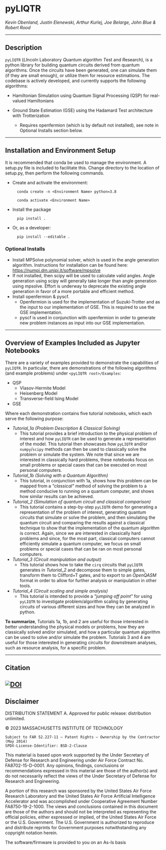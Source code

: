 # pyLIQTR
_Kevin Obenland, Justin Elenewski, Arthur Kurlej, Joe Belarge, John Blue &  Robert Rood_

---
## Description
`pyLIQTR` (<em>LI</em>ncoln Laboratory <em>Q</em>uantum algorithm <em>T</em>est and <em>R</em>esearch), is a python library for building quantum circuits derived from quantum algorithms. Once the circuits have been generated, one can simulate them (if they are small enough), or utilize them for resource estimations. The codebase is actively developed, and currently supports the following algorithms:
- Hamiltonian Simulation using Quantum Signal Processing (QSP) for real-valued Hamiltonians

- Ground State Estimation (GSE) using the Hadamard Test architecture with Trotterization
    - Requires openfermion (which is by default not installed), see note in Optional Installs section below. 

---

## Installation and Environment Setup
It is recommended that conda be used to manage the environment. A setup.py file is included to facilitate this.
Change directory to the location of setup.py, then perform the following commands.

- Create and activate the environment:

        conda create -n <Environment Name> python=3.8

        conda activate <Environment Name>
        
- Install the package

        pip install .

- Or, as a developer:

        pip install --editable .
        
### Optional Installs
- Install MPSolve polynomial solver, which is used in the angle generation algorithm. Instructions for installation can be found here: https://numpi.dm.unipi.it/software/mpsolve
- If not installed, then scipy will be used to calculate valid angles. Angle generation using scipy will generally take longer than angle generation using mpsolve.
Effort is underway to deprecate the existing angle generation in favor of a more portable and efficient method.
- Install openfermion & pyscf. 
    - Openfermion is used for the implementation of Suzuki-Trotter and as the input to our implementation of GSE. This is required to use the GSE implementation.
    - pyscf is used in conjunction with openfermion in order to generate new problem instances as input into our GSE implementation.

---

## Overview of Examples Included as Jupyter Notebooks

There are a variety of examples provided to demonstrate the capabilities of `pyLIQTR`. In particular, there are demonstrations of the following algorithms (and example problems) under `<pyLIQTR root>/Examples`:
* QSP
    * Vlasov-Hermite Model
    * Heisenberg Model
    * Transverse-field Ising Model
* GSE

Where each demonstration contains five tutorial notebooks, which each serve the following purpose:
* _Tutorial_1a (Problem Description & Classical Solving)_
    * This tutorial provides a brief introduction to the physical problem of interest and how `pyLIQTR` can be used to generate a representation of the model. This tutorial then showcases how `pyLIQTR` and/or `numpy`/`scipy` methods can then be used to classically solve the problem or simulate the system. We note that since we are interested in classically hard problems, these notebooks focus on small problems or special cases that can be executed on most personal computers.
* _Tutorial_1b (Solving with a Quantum Algorithm)_
    * This tutorial, in conjunction with 1a, shows how this problem can be mapped from a _"classical"_ method of solving the problem to a method conducive to running on a quantum computer, and shows how similar results can be achieved.
* _Tutorial_2 (Simulation of quantum circuit and classical comparison)_
    * This tutorial contains a step-by-step `pyLIQTR` demo for generating a representation of the problem of interest, generating quantum circuits that simulate or solve the problem, and then simulating the quantum circuit and comparing the results against a classical technique to show that the implementation of the quantum algorithm is correct. Again, since we are interested in classically hard problems and since, for the most part, classical computers cannot efficiently simulate a quantum computer, we focus on small problems or special cases that can be ran on most personal computers.
* _Tutorial_3 (Circuit manipulation and output)_
    * This tutorial shows how to take the `cirq` circuits that `pyLIQTR` generates in <i>Tutorial_2</i> and decompose them to simple gates, transform them to Clifford+T gates, and to export to an _OpenQASM_ format in order to allow for further analysis or manipulation in other tools.
* _Tutorial_4 (Circuit scaling and simple analysis)_
    * This tutorial is intended to provide a _"jumping off point"_ for using `pyLIQTR` to investigate problem/algorithm scaling by generating circuits of various different sizes and how they can be analyzed in python. 

**To summarize**, Tutorials 1a, 1b, and 2 are useful for those interested in better understanding the physical models or problems, how they are classically solved and/or simulated, and how a particular quantum algorithm can be used to solve and/or simulate the problem. Tutorials 3 and 4 are useful for those interested in generating circuits for downstream analyses, such as resource analysis, for a specific problem.

---

## Citation
<a href="https://zenodo.org/badge/latestdoi/545621986"><img src="https://zenodo.org/badge/545621986.svg" alt="DOI"></a>
---

## Disclaimer

DISTRIBUTION STATEMENT A. Approved for public release: distribution unlimited.

© 2023 MASSACHUSETTS INSTITUTE OF TECHNOLOGY
    
    Subject to FAR 52.227-11 – Patent Rights – Ownership by the Contractor (May 2014)
    SPDX-License-Identifier: BSD-2-Clause
    
This material is based upon work supported by the Under Secretary of Defense for Research and Engineering under Air Force Contract No. FA8702-15-D-0001. Any opinions, findings, conclusions or recommendations expressed in this material are those of the author(s) and do not necessarily reflect the views of the Under Secretary of Defense for Research and Engineering.

A portion of this research was sponsored by the United States Air Force Research Laboratory and the United States Air Force Artificial Intelligence Accelerator and was accomplished under Cooperative Agreement Number FA8750-19-2-1000. The views and conclusions contained in this document are those of the authors and should not be interpreted as representing the official policies, either expressed or implied, of the United States Air Force or the U.S. Government. The U.S. Government is authorized to reproduce and distribute reprints for Government purposes notwithstanding any copyright notation herein.

The software/firmware is provided to you on an As-Is basis



